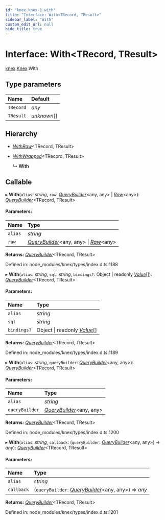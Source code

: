 ```yaml
---
id: "knex.knex-1.with"
title: "Interface: With<TRecord, TResult>"
sidebar_label: "With"
custom_edit_url: null
hide_title: true
---
```


# Interface: With<TRecord, TResult\>

[knex](../modules/knex.md).[Knex](../modules/knex.knex-1.md).With

## Type parameters

Name | Default |
:------ | :------ |
`TRecord` | *any* |
`TResult` | *unknown*[] |

## Hierarchy

* [*WithRaw*](knex.knex-1.withraw.md)<TRecord, TResult\>

* [*WithWrapped*](knex.knex-1.withwrapped.md)<TRecord, TResult\>

  ↳ **With**

## Callable

▸ **With**(`alias`: *string*, `raw`: [*QueryBuilder*](../classes/knex.knex-1.querybuilder.md)<any, any\> \| [*Raw*](knex.knex-1.raw.md)<any\>): [*QueryBuilder*](../classes/knex.knex-1.querybuilder.md)<TRecord, TResult\>

#### Parameters:

Name | Type |
:------ | :------ |
`alias` | *string* |
`raw` | [*QueryBuilder*](../classes/knex.knex-1.querybuilder.md)<any, any\> \| [*Raw*](knex.knex-1.raw.md)<any\> |

**Returns:** [*QueryBuilder*](../classes/knex.knex-1.querybuilder.md)<TRecord, TResult\>

Defined in: node_modules/knex/types/index.d.ts:1188

▸ **With**(`alias`: *string*, `sql`: *string*, `bindings?`: Object \| readonly [*Value*](../modules/knex.knex-1.md#value)[]): [*QueryBuilder*](../classes/knex.knex-1.querybuilder.md)<TRecord, TResult\>

#### Parameters:

Name | Type |
:------ | :------ |
`alias` | *string* |
`sql` | *string* |
`bindings?` | Object \| readonly [*Value*](../modules/knex.knex-1.md#value)[] |

**Returns:** [*QueryBuilder*](../classes/knex.knex-1.querybuilder.md)<TRecord, TResult\>

Defined in: node_modules/knex/types/index.d.ts:1189

▸ **With**(`alias`: *string*, `queryBuilder`: [*QueryBuilder*](../classes/knex.knex-1.querybuilder.md)<any, any\>): [*QueryBuilder*](../classes/knex.knex-1.querybuilder.md)<TRecord, TResult\>

#### Parameters:

Name | Type |
:------ | :------ |
`alias` | *string* |
`queryBuilder` | [*QueryBuilder*](../classes/knex.knex-1.querybuilder.md)<any, any\> |

**Returns:** [*QueryBuilder*](../classes/knex.knex-1.querybuilder.md)<TRecord, TResult\>

Defined in: node_modules/knex/types/index.d.ts:1200

▸ **With**(`alias`: *string*, `callback`: (`queryBuilder`: [*QueryBuilder*](../classes/knex.knex-1.querybuilder.md)<any, any\>) => *any*): [*QueryBuilder*](../classes/knex.knex-1.querybuilder.md)<TRecord, TResult\>

#### Parameters:

Name | Type |
:------ | :------ |
`alias` | *string* |
`callback` | (`queryBuilder`: [*QueryBuilder*](../classes/knex.knex-1.querybuilder.md)<any, any\>) => *any* |

**Returns:** [*QueryBuilder*](../classes/knex.knex-1.querybuilder.md)<TRecord, TResult\>

Defined in: node_modules/knex/types/index.d.ts:1201

